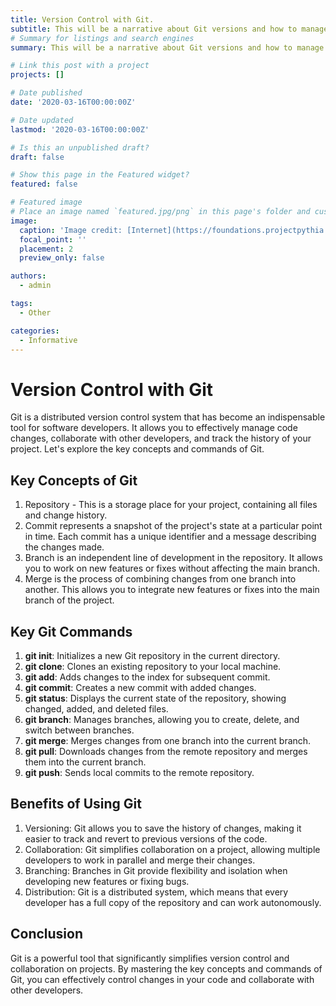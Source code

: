 ```yaml
---
title: Version Control with Git.
subtitle: This will be a narrative about Git versions and how to manage them.
# Summary for listings and search engines
summary: This will be a narrative about Git versions and how to manage them.

# Link this post with a project
projects: []

# Date published
date: '2020-03-16T00:00:00Z'

# Date updated
lastmod: '2020-03-16T00:00:00Z'

# Is this an unpublished draft?
draft: false

# Show this page in the Featured widget?
featured: false

# Featured image
# Place an image named `featured.jpg/png` in this page's folder and customize its options here.
image:
  caption: 'Image credit: [Internet](https://foundations.projectpythia.org/_images/GitHub-logo.png)'
  focal_point: ''
  placement: 2
  preview_only: false

authors:
  - admin

tags:
  - Other

categories:
  - Informative
---
```

# Version Control with Git
 
Git is a distributed version control system that has become an indispensable tool for software developers. It allows you to effectively manage code changes, collaborate with other developers, and track the history of your project. Let's explore the key concepts and commands of Git.
 
## Key Concepts of Git
 
1. Repository - This is a storage place for your project, containing all files and change history.
2. Commit represents a snapshot of the project's state at a particular point in time. Each commit has a unique identifier and a message describing the changes made.
3. Branch is an independent line of development in the repository. It allows you to work on new features or fixes without affecting the main branch.
4. Merge is the process of combining changes from one branch into another. This allows you to integrate new features or fixes into the main branch of the project.

## Key Git Commands
1. **git init**: Initializes a new Git repository in the current directory.
2. **git clone**: Clones an existing repository to your local machine.
3. **git add**: Adds changes to the index for subsequent commit.
4. **git commit**: Creates a new commit with added changes.
5. **git status**: Displays the current state of the repository, showing changed, added, and deleted files.
6. **git branch**: Manages branches, allowing you to create, delete, and switch between branches.
7. **git merge**: Merges changes from one branch into the current branch.
8. **git pull**: Downloads changes from the remote repository and merges them into the current branch.
9. **git push**: Sends local commits to the remote repository.
 
## Benefits of Using Git
 
1. Versioning: Git allows you to save the history of changes, making it easier to track and revert to previous versions of the code.
2. Collaboration: Git simplifies collaboration on a project, allowing multiple developers to work in parallel and merge their changes.
3. Branching: Branches in Git provide flexibility and isolation when developing new features or fixing bugs.
4. Distribution: Git is a distributed system, which means that every developer has a full copy of the repository and can work autonomously.
 
## Conclusion
Git is a powerful tool that significantly simplifies version control and collaboration on projects. By mastering the key concepts and commands of Git, you can effectively control changes in your code and collaborate with other developers.
